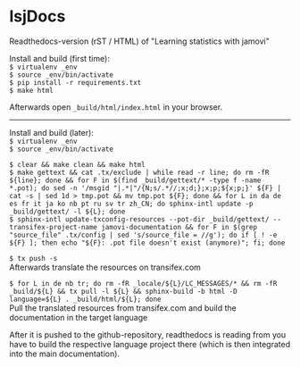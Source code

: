 # lsjDocs
Readthedocs-version (rST / HTML) of "Learning statistics with jamovi"

Install and build (first time):<br>
   `$ virtualenv _env`<br>
   `$ source _env/bin/activate`<br>
   `$ pip install -r requirements.txt`<br>
   `$ make html`<br>

Afterwards open `_build/html/index.html` in your browser.

-----------

Install and build (later):<br>
   `$ virtualenv _env`<br>
   `$ source _env/bin/activate`<br>

   `$ clear && make clean && make html`<br>
   `$ make gettext && cat .tx/exclude | while read -r line; do rm -fR ${line}; done && for F in $(find _build/gettext/* -type f -name *.pot); do sed -n '/msgid "|.*|"/{N;s/.*//;x;d;};x;p;${x;p;}' ${F} | cat -s | sed 1d > tmp.pot && mv tmp.pot ${F}; done && for L in da de es fr it ja ko nb pt ru sv tr zh_CN; do sphinx-intl update -p _build/gettext/ -l ${L}; done`<br>
   `$ sphinx-intl update-txconfig-resources --pot-dir _build/gettext/ --transifex-project-name jamovi-documentation && for F in $(grep "source_file" .tx/config | sed 's/source_file = //g'); do if [ ! -e ${F} ]; then echo "${F}: .pot file doesn't exist (anymore)"; fi; done`<br>
    
   `$ tx push -s`<br>
   Afterwards translate the resources on transifex.com<br>
   
   `$ for L in de nb tr; do rm -fR _locale/${L}/LC_MESSAGES/* && rm -fR _build/${L} && tx pull -l ${L} && sphinx-build -b html -D language=${L} . _build/html/${L}; done`<br>
   Pull the translated resources from transifex.com and build the documentation in the target language<br>
   
   After it is pushed to the github-repository, readthedocs is reading from you have to build the respective language project there (which is then integrated into the main documentation).<br> 

